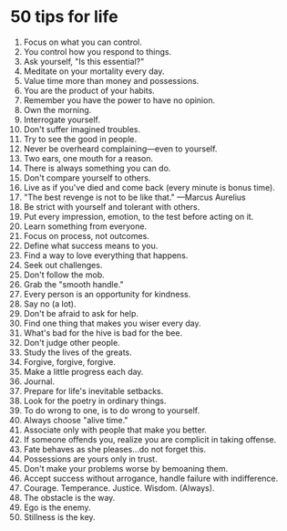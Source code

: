 # 50 tips for life

1. Focus on what you can control.
1. You control how you respond to things.
1. Ask yourself, "Is this essential?"
1. Meditate on your mortality every day.
1. Value time more than money and possessions.
1. You are the product of your habits.
1. Remember you have the power to have no opinion.
1. Own the morning.
1. Interrogate yourself.
1. Don't suffer imagined troubles.
1. Try to see the good in people.
1. Never be overheard complaining—even to yourself.
1. Two ears, one mouth for a reason.
1. There is always something you can do.
1. Don't compare yourself to others.
1. Live as if you've died and come back (every minute is bonus time).
1. "The best revenge is not to be like that." —Marcus Aurelius
1. Be strict with yourself and tolerant with others.
1. Put every impression, emotion, to the test before acting on it.
1. Learn something from everyone.
1. Focus on process, not outcomes.
1. Define what success means to you.
1. Find a way to love everything that happens.
1. Seek out challenges.
1. Don't follow the mob.
1. Grab the "smooth handle."
1. Every person is an opportunity for kindness.
1. Say no (a lot).
1. Don't be afraid to ask for help.
1. Find one thing that makes you wiser every day.
1. What's bad for the hive is bad for the bee.
1. Don't judge other people.
1. Study the lives of the greats.
1. Forgive, forgive, forgive.
1. Make a little progress each day.
1. Journal.
1. Prepare for life's inevitable setbacks.
1. Look for the poetry in ordinary things.
1. To do wrong to one, is to do wrong to yourself.
1. Always choose "alive time."
1. Associate only with people that make you better.
1. If someone offends you, realize you are complicit in taking offense.
1. Fate behaves as she pleases…do not forget this.
1. Possessions are yours only in trust.
1. Don't make your problems worse by bemoaning them.
1. Accept success without arrogance, handle failure with indifference.
1. Courage. Temperance. Justice. Wisdom. (Always).
1. The obstacle is the way.
1. Ego is the enemy.
1. Stillness is the key.
